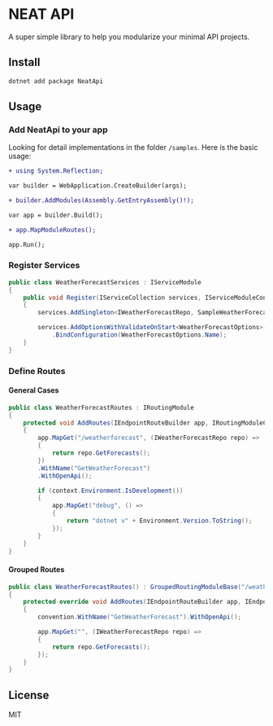# NEAT API

A super simple library to help you modularize your minimal API projects.

## Install

```bash
dotnet add package NeatApi
```

## Usage

### Add **NeatApi** to your app

Looking for detail implementations in the folder `/samples`. Here is the basic usage:

```diff
+ using System.Reflection;

var builder = WebApplication.CreateBuilder(args);

+ builder.AddModules(Assembly.GetEntryAssembly()!);

var app = builder.Build();

+ app.MapModuleRoutes();

app.Run();
```

### Register Services

```csharp
public class WeatherForecastServices : IServiceModule
{
    public void Register(IServiceCollection services, IServiceModuleContext context)
    {
        services.AddSingleton<IWeatherForecastRepo, SampleWeatherForecastRepo>();

        services.AddOptionsWithValidateOnStart<WeatherForecastOptions>()
            .BindConfiguration(WeatherForecastOptions.Name);
    }
}
```

### Define Routes

#### General Cases

```csharp
public class WeatherForecastRoutes : IRoutingModule
{
    protected void AddRoutes(IEndpointRouteBuilder app, IRoutingModuleContext context)
    {
        app.MapGet("/weatherforecast", (IWeatherForecastRepo repo) =>
        {
            return repo.GetForecasts();
        })
        .WithName("GetWeatherForecast")
        .WithOpenApi();

        if (context.Environment.IsDevelopment())
        {
            app.MapGet("debug", () =>
            {
                return "dotnet v" + Environment.Version.ToString();
            });
        }
    }
}
```

#### Grouped Routes

```csharp
public class WeatherForecastRoutes() : GroupedRoutingModuleBase("/weatherforecast")
{
    protected override void AddRoutes(IEndpointRouteBuilder app, IEndpointConventionBuilder convention, IRoutingModuleContext context)
    {
        convention.WithName("GetWeatherForecast").WithOpenApi();

        app.MapGet("", (IWeatherForecastRepo repo) =>
        {
            return repo.GetForecasts();
        });
    }
}
```

## License

MIT